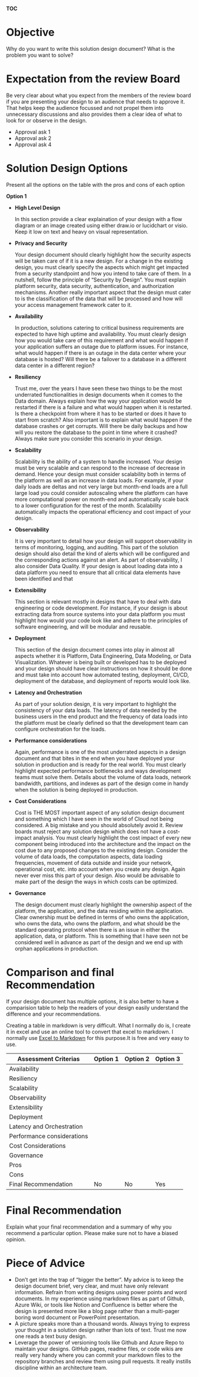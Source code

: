 __TOC__
# Objective 

Why do you want to write this solution design document? What is the problem you want to solve?

# Expectation from the review Board 
Be very clear about what you expect from the members of the review board if you are presenting your design to an audience that needs to approve it. That helps keep the audience focussed and not propel them into unnecessary discussions and also provides them a clear idea of what to look for or observe in the design.
- Approval ask 1
- Approval ask 2
- Approval ask 4

# Solution Design Options 
Present all the options on the table with the pros and cons of each option

**Option 1**

- **High Level Design**

  In this section provide a clear explaination of your design with a flow diagram or an image created using either draw.io or lucidchart or visio. Keep it low on text and heavy on visual representation. 

- **Privacy and Security**

  Your design document should clearly highlight how the security aspects will be taken care of if it is a new design. For a change in the existing design, you must clearly specify the aspects which might get impacted from a security standpoint and how you intend to take care of them. In a nutshell, follow the principle of “Security by Design”. You must explain platform security, data security, authentication, and authorization mechanisms.
  Another really important aspect that the design must cater to is the classification of the data that will be processed and how will your access management framework cater to it.

- **Availability**

  In production, solutions catering to critical business requirements are expected to have high uptime and availability. You must clearly design how you would take care of this requirement and what would happen if your application suffers an outage due to platform issues. For instance, what would happen if there is an outage in the data center where your database is hosted? Will there be a failover to a database in a different data center in a different region?

- **Resiliency**

  Trust me, over the years I have seen these two things to be the most underrated functionalities in design documents when it comes to the Data domain. Always explain how the way your application would be restarted if there is a failure and what would happen when it is restarted. Is there a checkpoint from where it has to be started or does it have to start from scratch? Also important is to explain what would happen if the database crashes or get corrupts. Will there be daily backups and how will you restore the database to the point in time where it crashed? Always make sure you consider this scenario in your design.
- **Scalability**
 
  Scalability is the ability of a system to handle increased. Your design must be very scalable and can respond to the increase of decrease in demand. Hence your design must consider scalability both in terms of the platform as well as an increase in data loads. For example, if your daily loads are deltas and not very large but month-end loads are a full large load you could consider autoscaling where the platform can have more computational power on month-end and automatically scale back to a lower configuration for the rest of the month. Scalability automatically impacts the operational efficiency and cost impact of your design.
- **Observability**
 
  It is very important to detail how your design will support observability in terms of monitoring, logging, and auditing. This part of the solution design should also detail the kind of alerts which will be configured and the corresponding actions against an alert. As part of observability, I also consider Data Quality. If your design is about loading data into a data platform you need to ensure that all critical data elements have been identified and that
- **Extensibility**
 
  This section is relevant mostly in designs that have to deal with data engineering or code development. For instance, if your design is about extracting data from source systems into your data platform you must highlight how would your code look like and adhere to the principles of software engineering, and will be modular and reusable.
- **Deployment**
 
  This section of the design document comes into play in almost all aspects whether it is Platform, Data Engineering, Data Modeling, or Data Visualization. Whatever is being built or developed has to be deployed and your design should have clear instructions on how it should be done and must take into account how automated testing, deployment, CI/CD, deployment of the database, and deployment of reports would look like.
- **Latency and Orchestration**
 
  As part of your solution design, it is very important to highlight the consistency of your data loads. The latency of data needed by the business users in the end product and the frequency of data loads into the platform must be clearly defined so that the development team can configure orchestration for the loads.
- **Performance considerations**
 
  Again, performance is one of the most underrated aspects in a design document and that bites in the end when you have deployed your solution in production and is ready for the real world. You must clearly highlight expected performance bottlenecks and ways development teams must solve them. Details about the volume of data loads, network bandwidth, partitions, and indexes as part of the design come in handy when the solution is being deployed in production.
- **Cost Considerations**
 
  Cost is THE MOST important aspect of any solution design document and something which I have seen in the world of Cloud not being considered. A big mistake and you should absolutely avoid it. Review boards must reject any solution design which does not have a cost-impact analysis. You must clearly highlight the cost impact of every new component being introduced into the architecture and the impact on the cost due to any proposed changes to the existing design. Consider the volume of data loads, the computation aspects, data loading frequencies, movement of data outside and inside your network, operational cost, etc. into account when you create any design. Again never ever miss this part of your design. Also would be advisable to make part of the design the ways in which costs can be optimized.
- **Governance**
 
  The design document must clearly highlight the ownership aspect of the platform, the application, and the data residing within the application. Clear ownership must be defined in terms of who owns the application, who owns the data, who owns the platform, and what should be the standard operating protocol when there is an issue in either the application, data, or platform. This is something that I have seen not be considered well in advance as part of the design and we end up with orphan applications in production.
# Comparison and final Recommendation 
If your design document has multiple options, it is also better to have a comparision table to help the readers of your design easily understand the difference and your recommendations. 

Creating a table in markdown is very difficult. What I normally do is, I create it in excel and use an online tool to convert that excel to markdown. I normally use [Excel to Markdown](https://tabletomarkdown.com/convert-spreadsheet-to-markdown/ ) for this purpose.It is free and very easy to use. 

| Assessment Criterias       | Option 1 | Option 2 | Option 3 |
| -------------------------- | -------- | -------- | -------- |
| Availability               |          |          |          |
| Resiliency                 |          |          |          |
| Scalability                |          |          |          |
| Observability              |          |          |          |
| Extensibility              |          |          |          |
| Deployment                 |          |          |          |
| Latency and Orchestration  |          |          |          |
| Performance considerations |          |          |          |
| Cost Considerations        |          |          |          |
| Governance                 |          |          |          |
| Pros                       |          |          |          |
| Cons                       |          |          |          |
| Final Recommendation       | No       | No       | Yes      |  

# Final Recommendation
Explain what your final recommendation and a summary of why you recommend a particular option. Please make sure not to have a biased opinion. 


# Piece of Advice
- Don’t get into the trap of “bigger the better”. My advice is to keep the design document brief, very clear, and must have only relevant information.
Refrain from writing designs using power points and word documents. In my experience using markdown files as part of Github, Azure Wiki, or tools like Notion and Confluence is better where the design is presented more like a blog page rather than a multi-pager boring word document or PowerPoint presentation.
- A picture speaks more than a thousand words. Always trying to express your thought in a solution design rather than lots of text. Trust me now one reads a text busy design.
- Leverage the power of versioning tools like Github and Azure Repo to maintain your designs. GitHub pages, readme files, or code wikis are really very handy where you can commit your markdown files to the repository branches and review them using pull requests. It really instills discipline within an architecture team.
